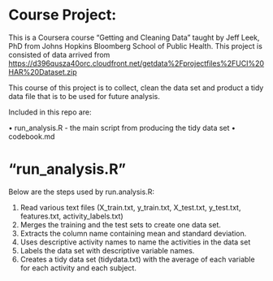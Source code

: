 
Course Project: 
========================================
This is a Coursera course “Getting  and Cleaning Data” taught by Jeff Leek, PhD  from  Johns Hopkins Bloomberg School of Public Health.   This project is consisted of data arrived from https://d396qusza40orc.cloudfront.net/getdata%2Fprojectfiles%2FUCI%20HAR%20Dataset.zip

This course of this project is to collect, clean the data set and product a tidy data file that is to be used for future analysis. 

Included in this repo are:

•	run_analysis.R - the main script from producing the tidy data set
•	codebook.md 

“run_analysis.R”
========================================

Below are the steps used by run.analysis.R:

1.	 Read various text files (X_train.txt, y_train.txt, X_test.txt, y_test.txt, features.txt, activity_labels.txt)
2.	Merges the training and the test sets to create one data set.
3.	Extracts  the column name containing mean and standard deviation. 
4.	Uses descriptive activity names to name the activities in the data set
5.	Labels the data set with descriptive variable names. 
6.	Creates a tidy data set (tidydata.txt) with the average of each variable for each activity and each subject. 
